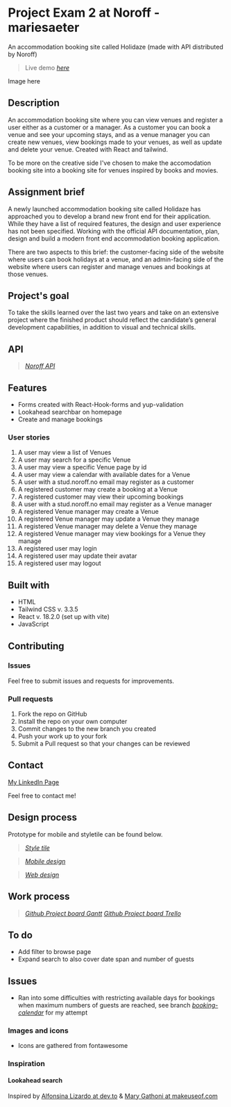 # Project Exam 2 at Noroff - mariesaeter

An accommodation booking site called Holidaze (made with API distributed by Noroff)

> Live demo [_here_](https://holidazeadventures.netlify.app)

Image here

## Description
An accommodation booking site where you can view venues and register a user either as a customer or a manager. As a customer you can book a venue and see your upcoming stays, and as a venue manager you can create new venues, view bookings made to your venues, as well as update and delete your venue. Created with React and tailwind.

To be more on the creative side I've chosen to make the accomodation booking site into a booking site for venues inspired by books and movies.


## Assignment brief
A newly launched accommodation booking site called Holidaze has approached you to develop a brand new front end for their application. While they have a list of required features, the design and user experience has not been specified. Working with the official API documentation, plan, design and build a modern front end accommodation booking application.

There are two aspects to this brief: the customer-facing side of the website where users can book holidays at a venue, and an admin-facing side of the website where users can register and manage venues and bookings at those venues.

## Project's goal
To take the skills learned over the last two years and take on an extensive project where the finished product should reflect the candidate’s general development capabilities, in addition to visual and technical skills.
## API
> [_Noroff API_](https://api.noroff.dev/api/v1/holidaze)

## Features 
- Forms created with React-Hook-forms and yup-validation
- Lookahead searchbar on homepage
- Create and manage bookings

### User stories
1. A user may view a list of Venues
2. A user may search for a specific Venue
3. A user may view a specific Venue page by id
4. A user may view a calendar with available dates for a Venue
5. A user with a stud.noroff.no email may register as a customer
6. A registered customer may create a booking at a Venue
7. A registered customer may view their upcoming bookings
8. A user with a stud.noroff.no email may register as a Venue manager
9. A registered Venue manager may create a Venue
10. A registered Venue manager may update a Venue they manage
11. A registered Venue manager may delete a Venue they manage
12. A registered Venue manager may view bookings for a Venue they manage
13. A registered user may login
14. A registered user may update their avatar
15. A registered user may logout

## Built with
- HTML
- Tailwind CSS v. 3.3.5
- React v. 18.2.0 (set up with vite)
- JavaScript

 ## Contributing
 ### Issues
 Feel free to submit issues and requests for improvements.

 ### Pull requests

 1. Fork the repo on GitHub
 2. Install the repo on your own computer
 3. Commit changes to the new branch you created
 4. Push your work up to your fork
 5. Submit a Pull request so that your changes can be reviewed

 ## Contact

 [My LinkedIn Page](www.linkedin.com/in/marie-sæter-954821207)

 Feel free to contact me!
 
  ## Design process
 Prototype for mobile and styletile can be found below.
 
 > [_Style tile_](https://xd.adobe.com/view/03722514-459f-4d2f-8412-c36df139d3df-5621/)
 
 > [_Mobile design_](https://xd.adobe.com/view/7cded38b-3d52-4628-873a-46045114a949-298d/)

 > [_Web design_](https://xd.adobe.com/view/e460022c-a068-46a0-9118-bf04429d862e-b133/)

## Work process
> [_Github Project board Gantt_](https://github.com/users/mariesaeter/projects/5/views/1)
> [_Github Project board Trello_](https://github.com/users/mariesaeter/projects/5/views/2)

## To do
+ Add filter to browse page
+ Expand search to also cover date span and number of guests


## Issues
  + Ran into some difficulties with restricting available days for bookings when maximum numbers of guests are reached, see branch [_booking-calendar_](https://github.com/mariesaeter/Noroff-project-exam-2/blob/368468c6a70ecb368df7cc982280b5587de73b9e/src/components/venue/IndividualVenue.jsx) for my attempt

 ### Images and icons
 + Icons are gathered from fontawesome

 ### Inspiration
 #### Lookahead search
 Inspired by [Alfonsina Lizardo at dev.to](https://dev.to/alais29/building-a-real-time-search-filter-in-react-a-step-by-step-guide-3lmm) & [Mary Gathoni at makeuseof.com](https://www.makeuseof.com/react-search-bar-filters-data-create/)
 


